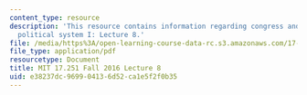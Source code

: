 ```yaml
---
content_type: resource
description: 'This resource contains information regarding congress and the american
  political system I: Lecture 8.'
file: /media/https%3A/open-learning-course-data-rc.s3.amazonaws.com/17-251-congress-and-the-american-political-system-i-fall-2016/e38237dc969904136d52ca1e5f2f0b35_MIT17_251F16_Lec8.pdf
file_type: application/pdf
resourcetype: Document
title: MIT 17.251 Fall 2016 Lecture 8
uid: e38237dc-9699-0413-6d52-ca1e5f2f0b35
---
```

